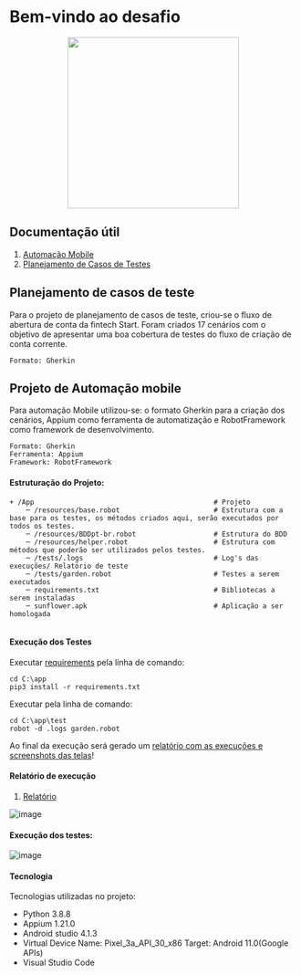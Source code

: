 # Bem-vindo ao desafio

<div align="center">
  <img src="https://upload.wikimedia.org/wikipedia/commons/e/e4/Robot-framework-logo.png" width="300px"/>
</div>


## Documentação útil

1. [Automação Mobile](https://github.com/LuisFelipeSeabra/DesafioFrontEndRobot/tree/master/app)
2. [Planejamento de Casos de Testes](https://github.com/LuisFelipeSeabra/DesafioFrontEndRobot/blob/master/ContaCorrenteStar.pdf)


## Planejamento de casos de teste
Para o projeto de planejamento de casos de teste, criou-se o fluxo de abertura de conta da fintech Start. Foram criados 17 cenários com o objetivo de apresentar uma boa cobertura de testes do fluxo de criação de conta corrente.
```
Formato: Gherkin 
```


## Projeto de Automação mobile
Para automação Mobile utilizou-se: o formato Gherkin para a criação dos cenários, Appium como ferramenta de automatização e RobotFramework como framework de desenvolvimento.
```
Formato: Gherkin
Ferramenta: Appium
Framework: RobotFramework
```


#### Estruturação do Projeto:
```
+ /App                                            # Projeto                                                                                          
    ─ /resources/base.robot                       # Estrutura com a base para os testes, os métodos criados aqui, serão executados por todos os testes.                           
    ─ /resources/BDDpt-br.robot                   # Estrutura do BDD
    ─ /resources/helper.robot                     # Estrutura com métodos que poderão ser utilizados pelos testes.
    ─ /tests/.logs                                # Log's das execuções/ Relatório de teste
    ─ /tests/garden.robot                         # Testes a serem executados
    ─ requirements.txt                            # Bibliotecas a serem instaladas
    ─ sunflower.apk                               # Aplicação a ser homologada
        
```


#### Execução dos Testes
Executar [requirements](https://github.com/LuisFelipeSeabra/DesafioFrontEndRobot/blob/master/app/requirements.txt) pela linha de comando:
```
cd C:\app
pip3 install -r requirements.txt
```
Executar pela linha de comando: 
```
cd C:\app\test
robot -d .logs garden.robot
```
Ao final da execução será gerado um [relatório com as execuções e screenshots das telas](https://github.com/LuisFelipeSeabra/DesafioFrontEndRobot/tree/master/app/test/.logs)!


#### Relatório de execução

1. [Relatório](https://github.com/LuisFelipeSeabra/DesafioFrontEndRobot/blob/master/app/test/.logs/log.html)

![image](https://user-images.githubusercontent.com/49051123/121533852-0db43e80-c9d7-11eb-9c5a-9a697d5cefdc.png)


#### Execução dos testes:

![image](https://user-images.githubusercontent.com/49051123/121474094-f7d45880-c999-11eb-9c49-f4cbaff55024.png)


#### Tecnologia

Tecnologias utilizadas no projeto:
  * Python 3.8.8
  * Appium 1.21.0
  * Android studio 4.1.3
  * Virtual Device Name: Pixel_3a_API_30_x86 Target: Android 11.0(Google APIs)
  * Visual Studio Code
